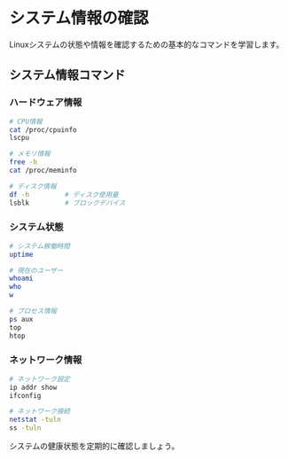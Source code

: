 # システム情報の確認

Linuxシステムの状態や情報を確認するための基本的なコマンドを学習します。

## システム情報コマンド

### ハードウェア情報

```bash
# CPU情報
cat /proc/cpuinfo
lscpu

# メモリ情報
free -h
cat /proc/meminfo

# ディスク情報
df -h         # ディスク使用量
lsblk         # ブロックデバイス
```

### システム状態

```bash
# システム稼働時間
uptime

# 現在のユーザー
whoami
who
w

# プロセス情報
ps aux
top
htop
```

### ネットワーク情報

```bash
# ネットワーク設定
ip addr show
ifconfig

# ネットワーク接続
netstat -tuln
ss -tuln
```

システムの健康状態を定期的に確認しましょう。